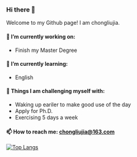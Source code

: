 ### Hi there 👋

Welcome to my Github page! I am chongliujia.

<!--
**chongliujia/chongliujia** is a ✨ _special_ ✨ repository because its `README.md` (this file) appears on your GitHub profile.

Here are some ideas to get you started:
-->
#### 🔭 I’m currently working on:
- Finish my Master Degree
#### 🌱 I’m currently learning:
- English
#### :muscle: Things I am challenging myself with:
- Waking up eariler to make good use of the day
- Apply for Ph.D.
- Exercising 5 days a week
<!-- 👯 I’m looking to collaborate on ...
- 🤔 I’m looking for help with ...
- 💬 Ask me about 
- 😄 Pronouns: ...
- ⚡ Fun fact: ...
-->
#### 📫 How to reach me: chongliujia@163.com
[![Top Langs](https://github-readme-stats.vercel.app/api/top-langs/?username=chongliujia&layout=compact)](https://github.com/anuraghazra/github-readme-stats)
